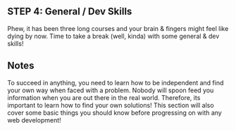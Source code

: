 ## STEP 4: General / Dev Skills

Phew, it has been three long courses and your brain & fingers might feel like dying by now. Time to take a break (well, kinda) with some general & dev skills!

## Notes

To succeed in anything, you need to learn how to be independent and find your own way when faced with a problem. Nobody will spoon feed you information when you are out there in the real world. Therefore, its important to learn how to find your own solutions!
This section will also cover some basic things you should know before progressing on with any web development!
